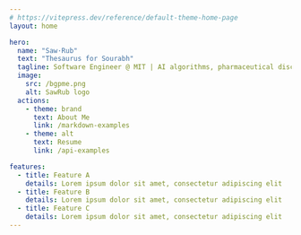 ```yaml
---
# https://vitepress.dev/reference/default-theme-home-page
layout: home

hero:
  name: "Saw·Rub"
  text: "Thesaurus for Sourabh"
  tagline: Software Engineer @ MIT | AI algorithms, pharmaceutical discovery | SWE Intern @ Meta | MS @ Computer Science
  image:
    src: /bgpme.png
    alt: SawRub logo
  actions:
    - theme: brand
      text: About Me
      link: /markdown-examples
    - theme: alt
      text: Resume
      link: /api-examples

features:
  - title: Feature A
    details: Lorem ipsum dolor sit amet, consectetur adipiscing elit
  - title: Feature B
    details: Lorem ipsum dolor sit amet, consectetur adipiscing elit
  - title: Feature C
    details: Lorem ipsum dolor sit amet, consectetur adipiscing elit
---
```


